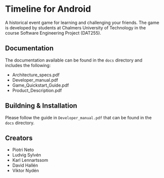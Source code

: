 # Timeline for Android
A historical event game for learning and challenging your friends. The game is developed by students at Chalmers University of Technology in the course Software Engineering Project (DAT255).

## Documentation
The documentation available can be found in the `docs` directory and includes the following:

- Architecture_specs.pdf	
- Developer_manual.pdf		
- Game_Quickstart_Guide.pdf
- Product_Description.pdf

## Buildning & Installation
Please follow the guide in `Developer_manual.pdf` that can be found in the `docs` directory.

## Creators
- Piotri Neto
- Ludvig Sylvén
- Karl Lennartssom
- David Hallén
- Viktor Nydén


